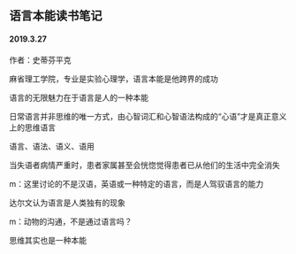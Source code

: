 ## 语言本能读书笔记



#### 2019.3.27



作者：史蒂芬平克

麻省理工学院，专业是实验心理学，语言本能是他跨界的成功



语言的无限魅力在于语言是人的一种本能

日常语言并非思维的唯一方式，由心智词汇和心智语法构成的“心语”才是真正意义上的思维语言



语言、语法、语义、语用



当失语者病情严重时，患者家属甚至会恍惚觉得患者已从他们的生活中完全消失



m：这里讨论的不是汉语，英语或一种特定的语言，而是人驾驭语言的能力



达尔文认为语言是人类独有的现象

m：动物的沟通，不是通过语言吗？



思维其实也是一种本能